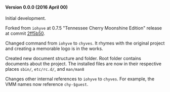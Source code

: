 #### Version 0.0.0 (2016 April 00)

Initial development.

Forked from `iohyve` at 0.7.5 "Tennessee Cherry Moonshine Edition" release at commit [2ff5b50](https://github.com/pr1ntf/iohyve/commit/2ff5b50d8cda61a8364bd79319152142ac1b4c33).

Changed command from `iohyve` to `chyves`. It rhymes with the original project and creating a memorable logo is in the works.

Created new document structure and folder. Root folder contains documents about the project. The installed files are now in their respective places `sbin/`, `etc/rc.d/`, and `man/man8`

Changes other internal references to `iohyve` to `chyves`. For example, the VMM names now reference `chy-$guest`.
